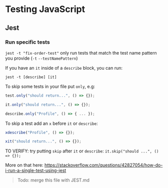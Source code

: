 
# Testing JavaScript

## Jest

### Run specific tests

`jest -t "fix-order-test"` only run tests that match the test name pattern you provide (`-t` `--testNamePattern`)

If you have an `it` inside of a `describe` block, you can run:

`jest -t [describe] [it]`

To skip some tests in your file put `only`, e.g:

```js
test.only("should return...", () => {});

it.only("should return...", () => {});

describe.only("Profile", () => { ... });
```

To skip a test add an `x` before `it` or `describe`:

```js
xdescribe("Profile", () => {});

xit("should return...", () => {});
```

TO VERIFY: try putting `skip` after `it` or `describe`: `it.skip("should ...", () => {});`

More on that here: https://stackoverflow.com/questions/42827054/how-do-i-run-a-single-test-using-jest

> Todo: merge this file with JEST.md

